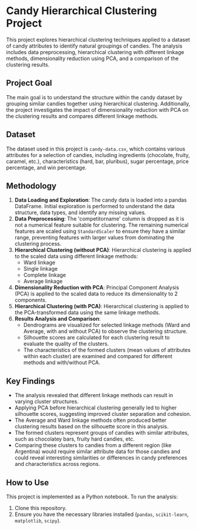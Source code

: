 # Candy Hierarchical Clustering Project

This project explores hierarchical clustering techniques applied to a dataset of candy attributes to identify natural groupings of candies. The analysis includes data preprocessing, hierarchical clustering with different linkage methods, dimensionality reduction using PCA, and a comparison of the clustering results.

## Project Goal

The main goal is to understand the structure within the candy dataset by grouping similar candies together using hierarchical clustering. Additionally, the project investigates the impact of dimensionality reduction with PCA on the clustering results and compares different linkage methods.

## Dataset

The dataset used in this project is `candy-data.csv`, which contains various attributes for a selection of candies, including ingredients (chocolate, fruity, caramel, etc.), characteristics (hard, bar, pluribus), sugar percentage, price percentage, and win percentage.

## Methodology

1.  **Data Loading and Exploration**: The candy data is loaded into a pandas DataFrame. Initial exploration is performed to understand the data structure, data types, and identify any missing values.
2.  **Data Preprocessing**: The 'competitorname' column is dropped as it is not a numerical feature suitable for clustering. The remaining numerical features are scaled using `StandardScaler` to ensure they have a similar range, preventing features with larger values from dominating the clustering process.
3.  **Hierarchical Clustering (without PCA)**: Hierarchical clustering is applied to the scaled data using different linkage methods:
    *   Ward linkage
    *   Single linkage
    *   Complete linkage
    *   Average linkage
4.  **Dimensionality Reduction with PCA**: Principal Component Analysis (PCA) is applied to the scaled data to reduce its dimensionality to 2 components.
5.  **Hierarchical Clustering (with PCA)**: Hierarchical clustering is applied to the PCA-transformed data using the same linkage methods.
6.  **Results Analysis and Comparison**:
    *   Dendrograms are visualized for selected linkage methods (Ward and Average, with and without PCA) to observe the clustering structure.
    *   Silhouette scores are calculated for each clustering result to evaluate the quality of the clusters.
    *   The characteristics of the formed clusters (mean values of attributes within each cluster) are examined and compared for different methods and with/without PCA.

## Key Findings

*   The analysis revealed that different linkage methods can result in varying cluster structures.
*   Applying PCA before hierarchical clustering generally led to higher silhouette scores, suggesting improved cluster separation and cohesion.
*   The Average and Ward linkage methods often produced better clustering results based on the silhouette score in this analysis.
*   The formed clusters represent groups of candies with similar attributes, such as chocolatey bars, fruity hard candies, etc.
*   Comparing these clusters to candies from a different region (like Argentina) would require similar attribute data for those candies and could reveal interesting similarities or differences in candy preferences and characteristics across regions.

## How to Use

This project is implemented as a Python notebook. To run the analysis:

1.  Clone this repository.
2.  Ensure you have the necessary libraries installed (`pandas`, `scikit-learn`, `matplotlib`, `scipy`). 
